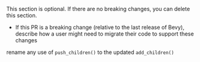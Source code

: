 > 
This section is optional. If there are no breaking changes, you can delete this section.


- If this PR is a breaking change (relative to the last release of Bevy), describe how a user might need to migrate their code to support these changes

rename any use of `push_children()` to the updated `add_children()`
